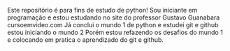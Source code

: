 Este repositório é para fins de estudo de python!
Sou iniciante em programação e estou estudando no site do professor Gustavo Guanabara cursoemvideo.com
Já conclui o mundo 1 de python e estudei git e github estou iniciando o mundo 2
Porém estou refazendo os desafios do mundo 1 e colocando em pratica o aprendizado do git e github.
